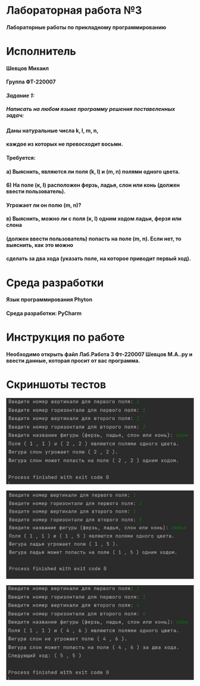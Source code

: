 # **Лабораторная работа №3**
#### Лабораторные работы по прикладному программированию

# **Исполнитель**
#### Шевцов Михаил
#### Группа ФТ-220007

#### *Задание 1:*

##### Написать на любом языке программу решения поставеленных задач:
#### Даны натуральные числа k, l, m, n,
#### каждое из которых не превосходит восьми.
#### Требуется:
#### а) Выяснить, являются ли поля (k, I) и (m, n) полями одного цвета.
#### 6) На поле (к, I) расположен ферзь, ладья, слон или конь (должен ввести пользователь). 
#### Угрожает ли он полю (m, n)?
#### в) Выяснить, можно ли с поля (к, I) одним ходом ладьи, ферзя или слона
#### (должен ввести пользователь) попасть на поле (m, n). Если нет, то выяснить, как это можно 
#### сделать за два хода (указать поле, на которое приводит первый ход).

# **Среда разработки**
#### Язык программирования Phyton
#### Среда разработки: PyCharm

# Инструкция по работе
#### Необходимо открыть файл Лаб.Работа 3 Фт-220007 Шевцов М.А..py и ввести данные, которая просит от вас программа.

# Скриншоты тестов

![Иллюстрация к проекту](1photo_2023-10-06_15-33-14.jpg)

![Иллюстрация к проекту](2photo_2023-10-06_15-33-29.jpg)

![Иллюстрация к проекту](3photo_2023-10-06_15-33-36.jpg)


